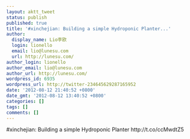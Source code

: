 ```yaml
---
layout: aktt_tweet
status: publish
published: true
title: '#xinchejian: Building a simple Hydroponic Planter...'
author:
  display_name: Lio李欧
  login: lionello
  email: lio@lunesu.com
  url: http://lunesu.com/
author_login: lionello
author_email: lio@lunesu.com
author_url: http://lunesu.com/
wordpress_id: 6935
wordpress_url: http://twitter-234645629287165952
date: '2012-08-12 21:40:52 +0800'
date_gmt: '2012-08-12 13:40:52 +0800'
categories: []
tags: []
comments: []
---
```

<p>#xinchejian: Building a simple Hydroponic Planter http://t.co/ccMwdtZ5</p>
